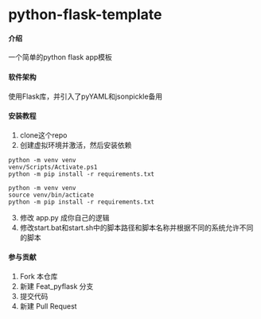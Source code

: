 # python-flask-template

#### 介绍
一个简单的python flask app模板

#### 软件架构
使用Flask库，并引入了pyYAML和jsonpickle备用


#### 安装教程

1.  clone这个repo
2.  创建虚拟环境并激活，然后安装依赖
``` Windows Powershell
python -m venv venv
venv/Scripts/Activate.ps1
python -m pip install -r requirements.txt
```

``` Linux
python -m venv venv
source venv/bin/acticate
python -m pip install -r requirements.txt
```
3.  修改 app.py 成你自己的逻辑
4.  修改start.bat和start.sh中的脚本路径和脚本名称并根据不同的系统允许不同的脚本

#### 参与贡献

1.  Fork 本仓库
2.  新建 Feat_pyflask 分支
3.  提交代码
4.  新建 Pull Request